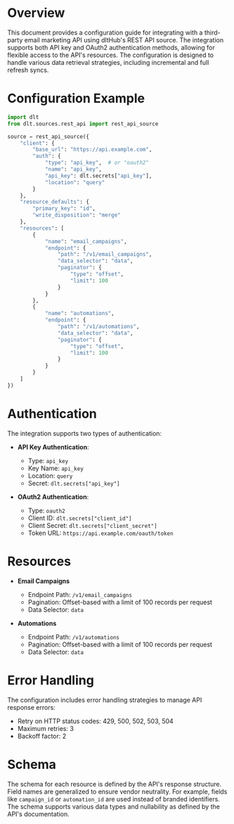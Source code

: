 # Overview

This document provides a configuration guide for integrating with a third-party email marketing API using dltHub's REST API source. The integration supports both API key and OAuth2 authentication methods, allowing for flexible access to the API's resources. The configuration is designed to handle various data retrieval strategies, including incremental and full refresh syncs.

# Configuration Example

```python
import dlt
from dlt.sources.rest_api import rest_api_source

source = rest_api_source({
    "client": {
        "base_url": "https://api.example.com",
        "auth": {
            "type": "api_key",  # or "oauth2"
            "name": "api_key",
            "api_key": dlt.secrets["api_key"],
            "location": "query"
        }
    },
    "resource_defaults": {
        "primary_key": "id",
        "write_disposition": "merge"
    },
    "resources": [
        {
            "name": "email_campaigns",
            "endpoint": {
                "path": "/v1/email_campaigns",
                "data_selector": "data",
                "paginator": {
                    "type": "offset",
                    "limit": 100
                }
            }
        },
        {
            "name": "automations",
            "endpoint": {
                "path": "/v1/automations",
                "data_selector": "data",
                "paginator": {
                    "type": "offset",
                    "limit": 100
                }
            }
        }
    ]
})
```

# Authentication

The integration supports two types of authentication:

- **API Key Authentication**: 
  - Type: `api_key`
  - Key Name: `api_key`
  - Location: `query`
  - Secret: `dlt.secrets["api_key"]`

- **OAuth2 Authentication**:
  - Type: `oauth2`
  - Client ID: `dlt.secrets["client_id"]`
  - Client Secret: `dlt.secrets["client_secret"]`
  - Token URL: `https://api.example.com/oauth/token`

# Resources

- **Email Campaigns**
  - Endpoint Path: `/v1/email_campaigns`
  - Pagination: Offset-based with a limit of 100 records per request
  - Data Selector: `data`

- **Automations**
  - Endpoint Path: `/v1/automations`
  - Pagination: Offset-based with a limit of 100 records per request
  - Data Selector: `data`

# Error Handling

The configuration includes error handling strategies to manage API response errors:

- Retry on HTTP status codes: 429, 500, 502, 503, 504
- Maximum retries: 3
- Backoff factor: 2

# Schema

The schema for each resource is defined by the API's response structure. Field names are generalized to ensure vendor neutrality. For example, fields like `campaign_id` or `automation_id` are used instead of branded identifiers. The schema supports various data types and nullability as defined by the API's documentation.